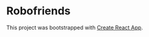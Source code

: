 # Robofriends

This project was bootstrapped with [Create React App](https://github.com/facebookincubator/create-react-app).

